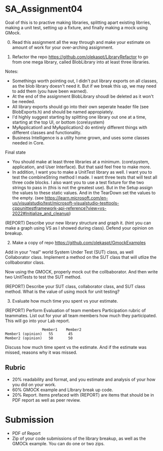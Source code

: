 # SA_Assignment04

Goal of this is to practive making libraries, splitting apart existing librries, making a unit test, setting up a fixture, and finally making a mock using GMock.

0) Read this assignment all the way through and make your estimate on amount of work for your over-arching assignment.

1) Refactor the repo https://github.com/olekaspt/LibraryRefactor to go from one mega library, called BlobLibrary into at least three libraries.

Notes:
* Somethings worth pointing out, I didn't put library exports on all classes, as the blob library doesn't need it.  But if we break this up, we may need to add them (you have been warned).
* At the end of the assignment BlobLibrary shoudl be deleted as it won't be needed.
* All library exports should go into their own seperate header file (see BlobExports.h) and should be named appropiately.
* I'd highly suggest starting by splitting one library out one at a time, starting at the top UI, or bottom (core\system)
* MyApplication1 and MyApplication2 do entirely different things with different classes and functionality.
* Business Intelligence is a utilty home grown, and uses some classes needed in Core.

Final state
* You should make at least three libraries at a minimum. (core\system, application, and User Interface).  But that said feel free to make more.
* In addition, I want you to make a UnitTest library as well.  I want you to test the combineString method I made.  I want three tests that will test all three code blocks.  I also want you to use a test fixture for the two strings to pass in (this is not the greatest use).  But in the Setup assign the values to these static values.  And in the TearDown set the values to the empty.  (see https://learn.microsoft.com/en-us/visualstudio/test/microsoft-visualstudio-testtools-cppunittestframework-api-reference?view=vs-2022#Initialize_and_cleanup)


(REPORT) Describe your new library structure and graph it.  (hint you can make a graph using VS as I showed during class).  Defend your opinion on breakup.


2) Make a copy of repo https://github.com/olekaspt/GmockExamples

Add in your "real" world System Under Test (SUT) class, as well Collaborator class.  Implement a method on the SUT class that will utlize the collbaborator class.

Now using the GMOCK, properly mock out the collbaborator.  And then write two UnitTests to test the SUT method.

(REPORT) Describe your SUT class, collaborator class, and SUT class method.   What is the value of using mock for unit testing?

3) Evaluate how much time you spent vs your estimate.

(REPORT) Perform  Evaluation of team members
Participation rubric of teammates.  List out for your all team members how much they participated.  This will go into your Lab report.
```
	             Member1	Member2	
Member1 (opinion)	55	     45
Member2 (opinion)	50	     50
```

  Discuss how much time spent vs the estimate.  And if the estimate was missed, reasons why it was missed.

## Rubric
* 20% readability and format, and you estimate and analysis of your how you did on your work.
* 60% GMOCK example and LIbrary break up code.
* 20% Report.  Items prefaced with (REPORT) are items that should be in PDF report as well as peer review.

# Submission
* PDF of Report
* Zip of your code submissions of the library breakup, as well as the GMOCk example.  You can do one or two zips.

